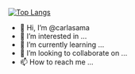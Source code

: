 [![Top Langs](https://github-readme-stats.vercel.app/api/top-langs/?username=carlasama&langs_count=8)](https://github.com/carlasama/github-readme-stats)


- 👋 Hi, I’m @carlasama
- 👀 I’m interested in ...
- 🌱 I’m currently learning ...
- 💞️ I’m looking to collaborate on ...
- 📫 How to reach me ...

<!---
carlasama/carlasama is a ✨ special ✨ repository because its `README.md` (this file) appears on your GitHub profile.
You can click the Preview link to take a look at your changes.
--->
